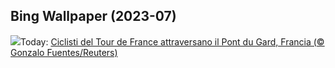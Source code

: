 ## Bing Wallpaper (2023-07)
![](https://www.bing.com/th?id=OHR.PelotonPont_IT-IT1171234733_UHD.jpg&w=1000)Today: [Ciclisti del Tour de France attraversano il Pont du Gard, Francia (© Gonzalo Fuentes/Reuters)](https://www.bing.com/th?id=OHR.PelotonPont_IT-IT1171234733_UHD.jpg)